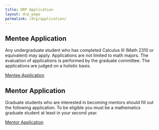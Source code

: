 ```yaml
---
title: DRP Application 
layout: drp_page
permalink: /drp/application/
---
```


<h2 class="mb-3">Mentee Application</h2>

Any undergraduate student who has completed Calculus III (Math 2310 or equivalent)
may apply. Applications are not limited to math majors. The evaluation
of applications is performed by the graduate committee. The
applications are judged on a holistic basis.

[Mentee Application](https://docs.google.com/forms/d/e/1FAIpQLSfiH7EG1XgBx0-u0CYYCp9OmgOSAw0bgZuYQS5Gr0e0SElg7A/viewform?usp=sf_link)

<h2 class="mb-3">Mentor Application</h2>

Graduate students who are interested in becoming mentors should fill
out the following application. To be eligible you must be a
mathematics graduate student at least in your second year.

[Mentor Application](https://docs.google.com/forms/d/e/1FAIpQLSfNICCQcA5S7Enge5R9FN16nh5xYkbWuvZS04QzS5W0pM4K5Q/viewform?usp=sf_link)